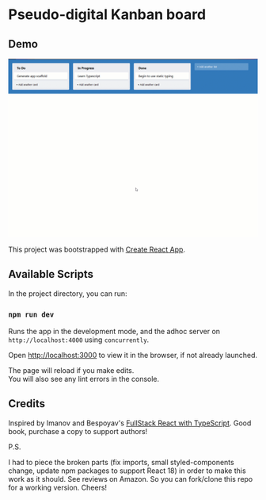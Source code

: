 # Pseudo-digital Kanban board

## Demo

![](https://github.com/axycove/trello-clone/blob/main/demo/kanban-board-demo.gif)

This project was bootstrapped with [Create React App](https://github.com/facebook/create-react-app).

## Available Scripts

In the project directory, you can run:

### `npm run dev`

Runs the app in the development mode, and the adhoc server on `http://localhost:4000` using `concurrently`.

Open [http://localhost:3000](http://localhost:3000) to view it in the browser, if not already launched.

The page will reload if you make edits.\
You will also see any lint errors in the console.

## Credits

Inspired by Imanov and Bespoyav's [FullStack React with TypeScript](https://www.amazon.com/Fullstack-React-TypeScript-Patterns-Testing-ebook/dp/B08K8KFTL1). Good book, purchase a copy to support authors!

P.S.

I had to piece the broken parts (fix imports, small styled-components change, update npm packages to support React 18) in order to make this work as it should. See reviews on Amazon. So you can fork/clone this repo for a working version. Cheers!


